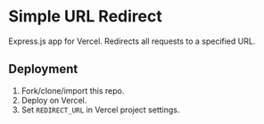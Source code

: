# Simple URL Redirect

Express.js app for Vercel. Redirects all requests to a specified URL.

## Deployment

1. Fork/clone/import this repo.
2. Deploy on Vercel.
3. Set `REDIRECT_URL` in Vercel project settings.
